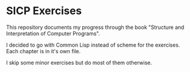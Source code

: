 # SICP Exercises

This repository documents my progress through the book "Structure
and Interpretation of Computer Programs". 

I decided to go with Common Lisp instead of scheme for the exercises.
Each chapter is in it's own file.

I skip some minor exercises but do most of them otherwise.

